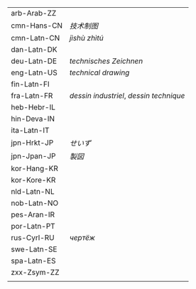 | | |
|-|-|
| arb-Arab-ZZ |  |
| cmn-Hans-CN | _技术制图_ |
| cmn-Latn-CN | _jìshù zhìtú_ |
| dan-Latn-DK |  |
| deu-Latn-DE | _technisches Zeichnen_ |
| eng-Latn-US | _technical drawing_ |
| fin-Latn-FI |  |
| fra-Latn-FR | _dessin industriel_, _dessin technique_ |
| heb-Hebr-IL |  |
| hin-Deva-IN |  |
| ita-Latn-IT |  |
| jpn-Hrkt-JP | _せいず_ |
| jpn-Jpan-JP | _製図_ |
| kor-Hang-KR |  |
| kor-Kore-KR |  |
| nld-Latn-NL |  |
| nob-Latn-NO |  |
| pes-Aran-IR |  |
| por-Latn-PT |  |
| rus-Cyrl-RU | _чертёж_ |
| swe-Latn-SE |  |
| spa-Latn-ES |  |
| zxx-Zsym-ZZ |  |
|  |  |
